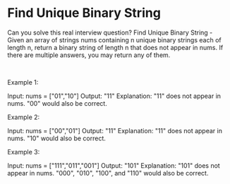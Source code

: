 # Find Unique Binary String

Can you solve this real interview question? Find Unique Binary String - Given an array of strings nums containing n unique binary strings each of length n, return a binary string of length n that does not appear in nums. If there are multiple answers, you may return any of them.

 

Example 1:


Input: nums = ["01","10"]
Output: "11"
Explanation: "11" does not appear in nums. "00" would also be correct.


Example 2:


Input: nums = ["00","01"]
Output: "11"
Explanation: "11" does not appear in nums. "10" would also be correct.


Example 3:


Input: nums = ["111","011","001"]
Output: "101"
Explanation: "101" does not appear in nums. "000", "010", "100", and "110" would also be correct.